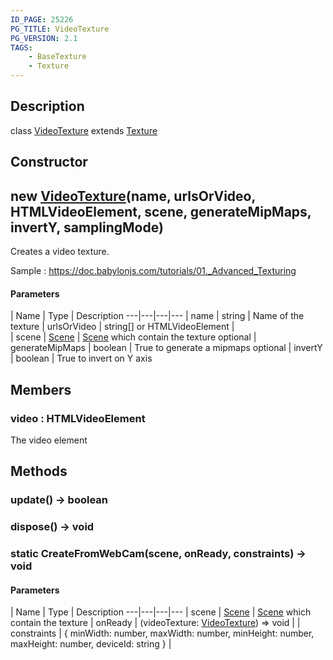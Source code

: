 ```yaml
---
ID_PAGE: 25226
PG_TITLE: VideoTexture
PG_VERSION: 2.1
TAGS:
    - BaseTexture
    - Texture
---
```

## Description

class [VideoTexture](/classes/3.0/VideoTexture) extends [Texture](/classes/3.0/Texture)



## Constructor

## new [VideoTexture](/classes/3.0/VideoTexture)(name, urlsOrVideo, HTMLVideoElement, scene, generateMipMaps, invertY, samplingMode)

Creates a video texture.

Sample : https://doc.babylonjs.com/tutorials/01._Advanced_Texturing

#### Parameters
 | Name | Type | Description
---|---|---|---
 | name | string |      Name of the texture
 | urlsOrVideo | string[] or HTMLVideoElement |   
 | scene | [Scene](/classes/3.0/Scene) |      [Scene](/classes/3.0/Scene) which contain the texture
optional | generateMipMaps | boolean |      True to generate a mipmaps
optional | invertY | boolean |      True to invert on Y axis
## Members

### video : HTMLVideoElement

The video element

## Methods

### update() &rarr; boolean


### dispose() &rarr; void


### static CreateFromWebCam(scene, onReady, constraints) &rarr; void



#### Parameters
 | Name | Type | Description
---|---|---|---
 | scene | [Scene](/classes/3.0/Scene) |      [Scene](/classes/3.0/Scene) which contain the texture
 | onReady | (videoTexture: [VideoTexture](/classes/3.0/VideoTexture)) =&gt; void | 
 | constraints | { minWidth: number,  maxWidth: number,  minHeight: number,  maxHeight: number,  deviceId: string } | 
